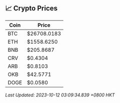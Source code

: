 ## 📈 Crypto Prices

| Coin | Price |
| ---- | ----- |
| BTC | $26708.0183 |
| ETH | $1558.6250 |
| BNB | $205.8687 |
| CRV | $0.4304 |
| ARB | $0.8103 |
| OKB | $42.5771 |
| DOGE | $0.0580 |

_Last Updated: 2023-10-12 03:09:34.839 +0800 HKT_